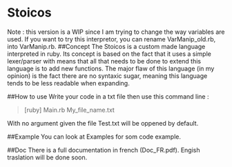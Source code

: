 # Stoicos
Note : this version is a WIP since I am trying to change the way variables are used. If you want to try this interpretor, you can rename VarManip_old.rb, into VarManip.rb.
##Concept
The Stoicos is a custom made language interpreted in ruby.
Its concept is based on the fact that it uses a simple lexer/parser with means that all that needs to be done to extend this language is to add new functions.
The major flaw of this language (in my opinion) is the fact there are no syntaxic sugar, meaning this language tends to be less readable when expanding.

##How to use
Write your code in a txt file then use this command line :
> [ruby] Main.rb My_file_name.txt

With no argument given the file Test.txt will be oppened by default.

##Example
You can look at Examples for som code example.

##Doc
There is a full documentation in french (Doc_FR.pdf). Engish traslation will be done soon.
